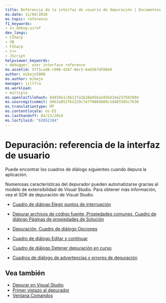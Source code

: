 ```yaml
---
title: Referencia de la interfaz de usuario de depuración | Documentos de Microsoft
ms.date: 11/04/2016
ms.topic: reference
f1_keywords:
- vs.debug.uiref
dev_langs:
- CSharp
- VB
- FSharp
- C++
- JScript
helpviewer_keywords:
- debugger, user interface reference
ms.assetid: 57f1cad8-c908-42bf-8ec5-6eb567df08e9
author: mikejo5000
ms.author: mikejo
manager: jillfra
ms.workload:
- multiple
ms.openlocfilehash: 6d459e1c6611fa1b20e05ba2d5bd24e23750109d
ms.sourcegitcommit: 94b3a052fb1229c7e7f8804b09c1d403385c7630
ms.translationtype: MT
ms.contentlocale: es-ES
ms.lasthandoff: 04/23/2019
ms.locfileid: "62852184"
---
```

# <a name="debugging-user-interface-reference"></a>Depuración: referencia de la interfaz de usuario
Puede encontrar los cuadros de diálogo siguientes cuando depura la aplicación.

 Numerosas características del depurador pueden automatizarse gracias al modelo de extensibilidad de Visual Studio. Para obtener más información, vea el SDK de depuración de Visual Studio.

- [Cuadro de diálogo Elegir puntos de interrupción](../debugger/choose-breakpoints-dialog-box.md)

- [Depurar archivos de código fuente, Propiedades comunes, Cuadro de diálogo Páginas de propiedades de Solución](../debugger/debug-source-files-common-properties-solution-property-pages-dialog-box.md)

- [Depuración, Cuadro de diálogo Opciones](../debugger/debugging-options-dialog-box.md)

- [Cuadro de diálogo Editar y continuar](../debugger/edit-and-continue-dialog-box.md)

- [Cuadro de diálogo Detener depuración en curso](../debugger/stop-debugging-in-progress-dialog-box.md)

- [Cuadros de diálogo de advertencias y errores de depuración](../debugger/debugging-errors-and-warning-dialog-boxes.md)

## <a name="see-also"></a>Vea también
- [Depurar en Visual Studio](../debugger/index.md)
- [Primer vistazo al depurador](../debugger/debugger-feature-tour.md)
- [Ventana Comandos](../ide/reference/command-window.md)